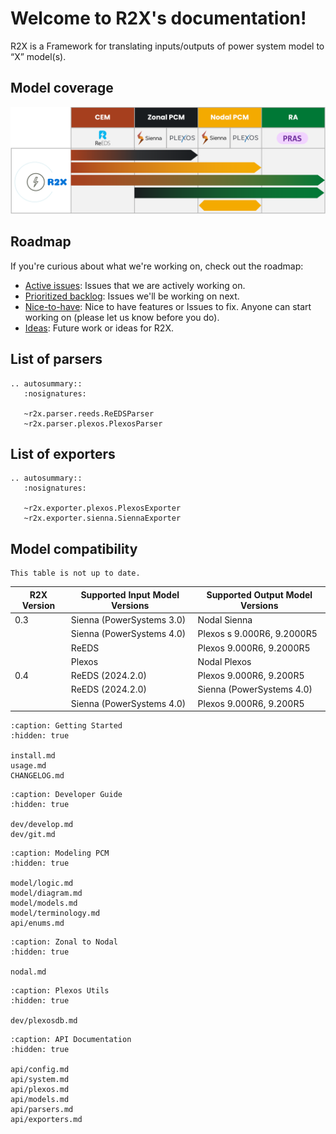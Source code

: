 # Welcome to R2X's documentation!

R2X is a Framework for translating inputs/outputs of power system model to “X” model(s).


## Model coverage

![ARTEX](_static/model_coverage.png)



## Roadmap

If you're curious about what we're working on, check out the roadmap:

- [Active issues](https://github.nrel.gov/PCM/R2X/issues?q=is%3Aopen+is%3Aissue+label%3A%22Working+on+it+%F0%9F%92%AA%22+sort%3Aupdated-asc): Issues that we are actively working on.
- [Prioritized backlog](https://github.nrel.gov/PCM/R2X/issues?q=is%3Aopen+is%3Aissue+label%3ABacklog): Issues we'll be working on next.
- [Nice-to-have](https://github.nrel.gov/PCM/R2X/labels/Optional): Nice to have features or Issues to fix. Anyone can start working on (please let us know before you do).
- [Ideas](https://github.nrel.gov/PCM/R2X/issues?q=is%3Aopen+is%3Aissue+label%3AIdea): Future work or ideas for R2X.



## List of parsers

```{eval-rst}
.. autosummary::
   :nosignatures:

   ~r2x.parser.reeds.ReEDSParser
   ~r2x.parser.plexos.PlexosParser
```

## List of exporters

```{eval-rst}
.. autosummary::
   :nosignatures:

   ~r2x.exporter.plexos.PlexosExporter
   ~r2x.exporter.sienna.SiennaExporter
```

## Model compatibility

```{warning}
This table is not up to date.
```

| R2X Version  | Supported Input Model Versions                            | Supported Output Model Versions          |
|--------------|-----------------------------------------                  |----------------------------------------- |
| 0.3          | Sienna (PowerSystems 3.0)                                 | Nodal Sienna                             |
|              | Sienna (PowerSystems 4.0)                                 | Plexos s 9.000R6, 9.2000R5               |
|              | ReEDS                                                     | Plexos 9.000R6, 9.2000R5                 |
|              | Plexos                                                    | Nodal Plexos                             |
| 0.4          | ReEDS (2024.2.0)                                          | Plexos 9.000R6, 9.200R5                  |
|              | ReEDS (2024.2.0)                                          | Sienna (PowerSystems 4.0)                |
|              | Sienna (PowerSystems 4.0)                                 | Plexos 9.000R6, 9.200R5                  |


```{toctree}
:caption: Getting Started
:hidden: true

install.md
usage.md
CHANGELOG.md
```

```{toctree}
:caption: Developer Guide
:hidden: true

dev/develop.md
dev/git.md
```

```{toctree}
:caption: Modeling PCM
:hidden: true

model/logic.md
model/diagram.md
model/models.md
model/terminology.md
api/enums.md
```


```{toctree}
:caption: Zonal to Nodal
:hidden: true

nodal.md
```

```{toctree}
:caption: Plexos Utils
:hidden: true

dev/plexosdb.md
```

```{toctree}
:caption: API Documentation
:hidden: true

api/config.md
api/system.md
api/plexos.md
api/models.md
api/parsers.md
api/exporters.md
```
